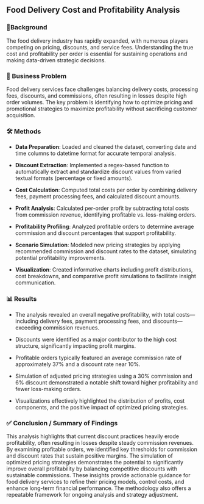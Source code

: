##  Food Delivery  Cost and Profitability Analysis

### 🧠Background
The food delivery industry has rapidly expanded, with numerous players competing on pricing, discounts, and service fees. Understanding the true cost and profitability per order is essential for sustaining operations and making data-driven strategic decisions.

### 💼 Business Problem
Food delivery services face challenges balancing delivery costs, processing fees, discounts, and commissions, often resulting in losses despite high order volumes. The key problem is identifying how to optimize pricing and promotional strategies to maximize profitability without sacrificing customer acquisition.

### 🛠️ Methods
- **Data Preparation**: Loaded and cleaned the dataset, converting date and time columns to datetime format for accurate temporal analysis.

- **Discount Extraction**: Implemented a regex-based function to automatically extract and standardize discount values from varied textual formats (percentage or fixed amounts).

- **Cost Calculation**: Computed total costs per order by combining delivery fees, payment processing fees, and calculated discount amounts.

- **Profit Analysis**: Calculated per-order profit by subtracting total costs from commission revenue, identifying profitable vs. loss-making orders.

- **Profitability Profiling**: Analyzed profitable orders to determine average commission and discount percentages that support profitability.

- **Scenario Simulation**: Modeled new pricing strategies by applying recommended commission and discount rates to the dataset, simulating potential profitability improvements.

- **Visualization**: Created informative charts including profit distributions, cost breakdowns, and comparative profit simulations to facilitate insight communication.

### 📊 Results
- The analysis revealed an overall negative profitability, with total costs—including delivery fees, payment processing fees, and discounts—exceeding commission revenues.

- Discounts were identified as a major contributor to the high cost structure, significantly impacting profit margins.

- Profitable orders typically featured an average commission rate of approximately 37% and a discount rate near 10%.

- Simulation of adjusted pricing strategies using a 30% commission and 6% discount demonstrated a notable shift toward higher profitability and fewer loss-making orders.

- Visualizations effectively highlighted the distribution of profits, cost components, and the positive impact of optimized pricing strategies.


### ✅ Conclusion / Summary of Findings

This analysis highlights that current discount practices heavily erode profitability, often resulting in losses despite steady commission revenues. By examining profitable orders, we identified key thresholds for commission and discount rates that sustain positive margins. The simulation of optimized pricing strategies demonstrates the potential to significantly improve overall profitability by balancing competitive discounts with sustainable commissions. These insights provide actionable guidance for food delivery services to refine their pricing models, control costs, and enhance long-term financial performance. The methodology also offers a repeatable framework for ongoing analysis and strategy adjustment.
